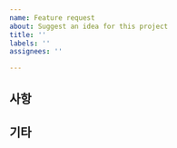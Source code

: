 ```yaml
---
name: Feature request
about: Suggest an idea for this project
title: ''
labels: ''
assignees: ''

---
```


## 사항

## 기타
